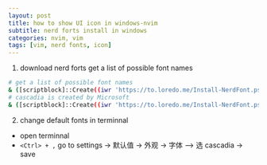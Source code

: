 ```yaml
---
layout: post
title: how to show UI icon in windows-nvim
subtitle: nerd forts install in windows
categories: nvim, vim
tags: [vim, nerd fonts, icon]
---
```


<!-- how to show image in terminnal? -->

1. download nerd forts
get a list of possible font names
```bash
# get a list of possible font names
& ([scriptblock]::Create((iwr 'https://to.loredo.me/Install-NerdFont.ps1'))) -List All
# cascadia is created by Microsoft
& ([scriptblock]::Create((iwr 'https://to.loredo.me/Install-NerdFont.ps1'))) -Name cascadia-code
```

2. change default fonts in terminnal
- open terminnal
- `<Ctrl> + ,` go to settings -> 默认值 -> 外观 -> 字体 —> 选 cascadia -> save
